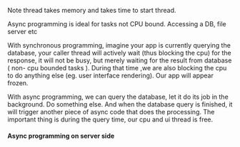 
Note thread takes memory and takes time to start thread.

Async programming is ideal for tasks not CPU bound. Accessing a DB, file server etc

With synchronous programming, imagine your app is currently querying the database, your caller thread will actively wait (thus blocking the cpu) for the response, it will not be busy, but merely waiting for the result from database ( non- cpu bounded tasks ). During that time ,we are also blocking the cpu to do anything else (eg. user interface rendering). Our app will appear frozen.

With async programming, we can query the database, let it do its job in the background. Do something else. And when the database query is finished, it will trigger another piece of async code that does the processing. The important thing is during the query time, our cpu and ui thread is free.

#### Async programming on server side
